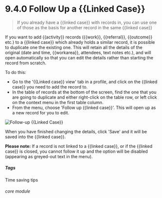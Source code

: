 # 9.4.0  <i class="fas fa-link"></i> Follow Up a {{Linked Case}}

> If you already have a {{linked case}} with records in, you can use one of those as the basis for another record in the same {{linked case}}



If you want to add {{activity}} records ({{work}}, {{referral}}, {{outcome}} etc.) to a {{linked case}} which already holds a similar record, it is possible to duplicate one the existing one. This will retain all the details of the original (date and time, {{workarea}}, attendees, text notes etc.), and will open automatically so that you can edit the details rather than starting the record from scratch.

To do this:

- Go to the '{{Linked case}} view' tab in a profile, and click on the {{linked case}} you need to add the record to.
- In the table of records at the bottom of the screen, find the one that you are going to duplicate and either right-click on the table row, or left click on the context menu in the first table column. 
- From the menu, choose 'Follow up {{linked case}}'. This will open up as a new record for you to edit.

![Follow-up {{Linked Case}}](9.4.0a.png)

When you have finished changing the details, click 'Save' and it will be saved into the {{linked case}}.

**Please note:** If a record is not linked to a {{linked case}}, or if the {{linked case}} is closed, you cannot follow it up and the option will be disabled (appearing as greyed-out text in the menu).


##### Tags
Time saving tips

###### core module

